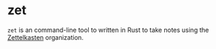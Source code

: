 # zet

`zet` is an command-line tool to written in Rust to take notes using the
[Zettelkasten](https://en.wikipedia.org/wiki/Zettelkasten) organization.
